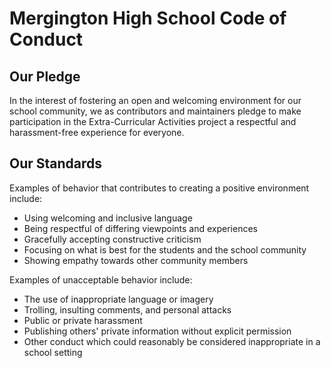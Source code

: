 # Mergington High School Code of Conduct

## Our Pledge

In the interest of fostering an open and welcoming environment for
our school community, we as contributors and maintainers pledge to
make participation in the Extra-Curricular Activities project a
respectful and harassment-free experience for everyone.

## Our Standards

Examples of behavior that contributes to creating a positive environment include:

- Using welcoming and inclusive language
- Being respectful of differing viewpoints and experiences
- Gracefully accepting constructive criticism
- Focusing on what is best for the students and the school community
- Showing empathy towards other community members

Examples of unacceptable behavior include:

- The use of inappropriate language or imagery
- Trolling, insulting comments, and personal attacks
- Public or private harassment
- Publishing others' private information without explicit permission
- Other conduct which could reasonably be considered inappropriate in a school setting
